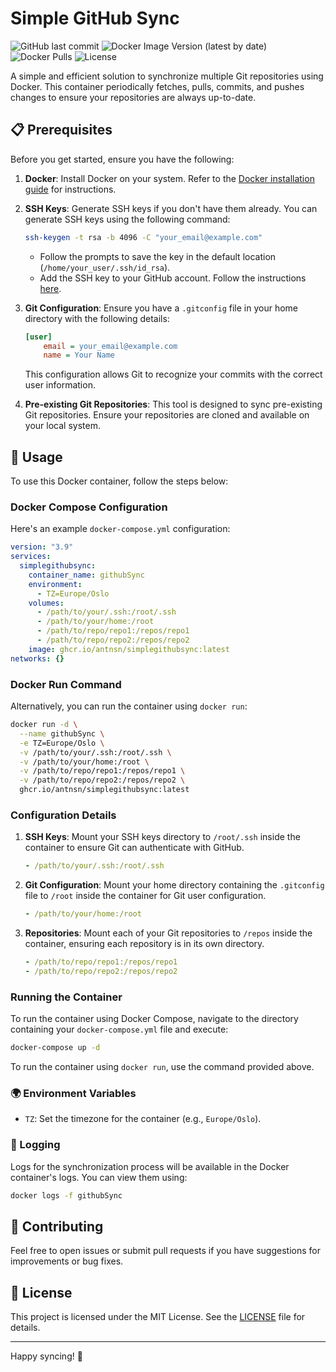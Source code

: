 
# Simple GitHub Sync

![GitHub last commit](https://img.shields.io/github/last-commit/antnsn/simpleGithubSync)
![Docker Image Version (latest by date)](https://img.shields.io/docker/v/ghcr.io/antnsn/simplegithubsync?sort=date)
![Docker Pulls](https://img.shields.io/docker/pulls/ghcr.io/antnsn/simplegithubsync)
![License](https://img.shields.io/github/license/antnsn/simpleGithubSync)

A simple and efficient solution to synchronize multiple Git repositories using Docker. This container periodically fetches, pulls, commits, and pushes changes to ensure your repositories are always up-to-date.

## 📋 Prerequisites

Before you get started, ensure you have the following:

1. **Docker**: Install Docker on your system. Refer to the [Docker installation guide](https://docs.docker.com/get-docker/) for instructions.

2. **SSH Keys**: Generate SSH keys if you don't have them already. You can generate SSH keys using the following command:

    ```sh
    ssh-keygen -t rsa -b 4096 -C "your_email@example.com"
    ```

    - Follow the prompts to save the key in the default location (`/home/your_user/.ssh/id_rsa`).
    - Add the SSH key to your GitHub account. Follow the instructions [here](https://docs.github.com/en/github/authenticating-to-github/connecting-to-github-with-ssh).

3. **Git Configuration**: Ensure you have a `.gitconfig` file in your home directory with the following details:

    ```ini
    [user]
        email = your_email@example.com
        name = Your Name
    ```

    This configuration allows Git to recognize your commits with the correct user information.

4. **Pre-existing Git Repositories**: This tool is designed to sync pre-existing Git repositories. Ensure your repositories are cloned and available on your local system.

## 🚀 Usage

To use this Docker container, follow the steps below:

### Docker Compose Configuration

Here's an example `docker-compose.yml` configuration:

```yaml
version: "3.9"
services:
  simplegithubsync:
    container_name: githubSync
    environment:
      - TZ=Europe/Oslo
    volumes:
      - /path/to/your/.ssh:/root/.ssh
      - /path/to/your/home:/root
      - /path/to/repo/repo1:/repos/repo1
      - /path/to/repo/repo2:/repos/repo2
    image: ghcr.io/antnsn/simplegithubsync:latest
networks: {}
```

### Docker Run Command

Alternatively, you can run the container using `docker run`:

```sh
docker run -d \
  --name githubSync \
  -e TZ=Europe/Oslo \
  -v /path/to/your/.ssh:/root/.ssh \
  -v /path/to/your/home:/root \
  -v /path/to/repo/repo1:/repos/repo1 \
  -v /path/to/repo/repo2:/repos/repo2 \
  ghcr.io/antnsn/simplegithubsync:latest
```

### Configuration Details

1. **SSH Keys**: Mount your SSH keys directory to `/root/.ssh` inside the container to ensure Git can authenticate with GitHub.

    ```yaml
    - /path/to/your/.ssh:/root/.ssh
    ```

2. **Git Configuration**: Mount your home directory containing the `.gitconfig` file to `/root` inside the container for Git user configuration.

    ```yaml
    - /path/to/your/home:/root
    ```

3. **Repositories**: Mount each of your Git repositories to `/repos` inside the container, ensuring each repository is in its own directory.

    ```yaml
    - /path/to/repo/repo1:/repos/repo1
    - /path/to/repo/repo2:/repos/repo2
    ```

### Running the Container

To run the container using Docker Compose, navigate to the directory containing your `docker-compose.yml` file and execute:

```sh
docker-compose up -d
```

To run the container using `docker run`, use the command provided above.

### 🌍 Environment Variables

- `TZ`: Set the timezone for the container (e.g., `Europe/Oslo`).

### 📖 Logging

Logs for the synchronization process will be available in the Docker container's logs. You can view them using:

```sh
docker logs -f githubSync
```

## 🤝 Contributing

Feel free to open issues or submit pull requests if you have suggestions for improvements or bug fixes.

## 📜 License

This project is licensed under the MIT License. See the [LICENSE](LICENSE) file for details.

---

Happy syncing! 🚀
